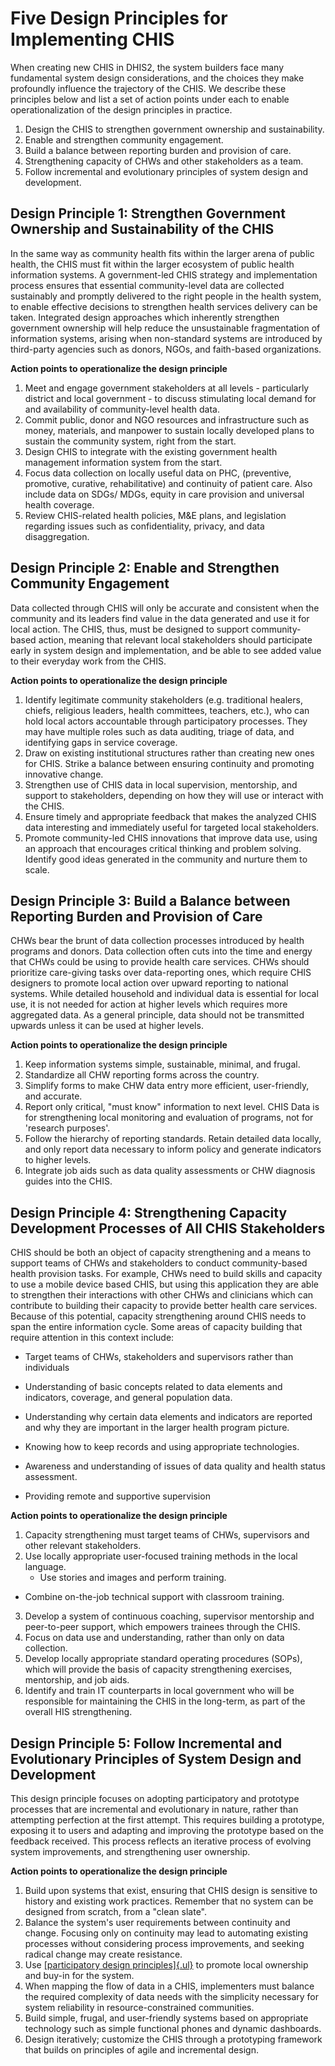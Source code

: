 # Five Design Principles for Implementing CHIS

When creating new CHIS in DHIS2, the system builders face many fundamental system design considerations, and the choices they make profoundly influence the trajectory of the CHIS. We describe these principles below and list a set of action points under each to enable operationalization of the design principles in practice.

1. Design the CHIS to strengthen government ownership and sustainability.
2. Enable and strengthen community engagement.
3. Build a balance between reporting burden and provision of care.
4. Strengthening capacity of CHWs and other stakeholders as a team.
5. Follow incremental and evolutionary principles of system design and development.

## Design Principle 1: Strengthen Government Ownership and Sustainability of the CHIS

In the same way as community health fits within the larger arena of public health, the CHIS must fit within the larger ecosystem of public health information systems. A government-led CHIS strategy and implementation process ensures that essential community-level data are collected sustainably and promptly delivered to the right people in the health system, to enable effective decisions to strengthen health services delivery can be taken. Integrated design approaches which inherently strengthen government ownership will help reduce the unsustainable fragmentation of information systems, arising when non-standard systems are introduced by third-party agencies such as donors, NGOs, and faith-based organizations.


**Action points to operationalize the design principle**

1. Meet and engage government stakeholders at all levels - particularly district and local government - to discuss stimulating local demand for and availability of community-level health data.
2. Commit public, donor and NGO resources and infrastructure such as money, materials, and manpower to sustain locally developed plans to sustain the community system, right from the start.
3. Design CHIS to integrate with the existing government health management information system from the start.
4. Focus data collection on locally useful data on PHC, (preventive, promotive, curative, rehabilitative) and continuity of patient care. Also include data on SDGs/ MDGs, equity in care provision and universal health coverage.
5. Review CHIS-related health policies, M&E plans, and legislation regarding issues such as confidentiality, privacy, and data disaggregation.   


## Design Principle 2: Enable and Strengthen Community Engagement

Data collected through CHIS will only be accurate and consistent when the community and its leaders find value in the data generated and use it for local action. The CHIS, thus, must be designed to support community-based action, meaning that relevant local stakeholders should participate early in system design and implementation, and be able to see added value to their everyday work from the CHIS.

**Action points to operationalize the design principle**   

1. Identify legitimate community stakeholders (e.g. traditional healers, chiefs, religious leaders, health committees, teachers, etc.), who can hold local actors accountable through participatory processes. They may have multiple roles such as data auditing, triage of data, and identifying gaps in service coverage.
2. Draw on existing institutional structures rather than creating new ones for CHIS. Strike a balance between ensuring continuity and promoting innovative change.
3. Strengthen use of CHIS data in local supervision, mentorship, and support to stakeholders, depending on how they will use or interact with the CHIS.
4. Ensure timely and appropriate feedback that makes the analyzed CHIS data interesting and immediately useful for targeted local stakeholders.
5. Promote community-led CHIS innovations that improve data use, using an approach that encourages critical thinking and problem solving. Identify good ideas generated in the community and nurture them to scale.    


## Design Principle 3: Build a Balance between Reporting Burden and Provision of Care

CHWs bear the brunt of data collection processes introduced by health programs and donors. Data collection often cuts into the time and energy that CHWs could be using to provide health care services. CHWs should prioritize care-giving tasks over data-reporting ones, which require CHIS designers to promote local action over upward reporting to national systems. While detailed household and individual data is essential for local use, it is not needed for action at higher levels which requires more aggregated data. As a general principle, data should not be transmitted upwards unless it can be used at higher levels.

**Action points to operationalize the design principle** 
    
1. Keep information systems simple, sustainable, minimal, and frugal.
2. Standardize all CHW reporting forms across the country.
3. Simplify forms to make CHW data entry more efficient, user-friendly, and accurate.
4. Report only critical, "must know" information to next level. CHIS Data is for strengthening local monitoring and evaluation of programs, not for 'research purposes'.
5. Follow the hierarchy of reporting standards. Retain detailed data locally, and only report data necessary to inform policy and generate indicators to higher levels.
6. Integrate job aids such as data quality assessments or CHW diagnosis guides into the CHIS.


## Design Principle 4: Strengthening Capacity Development Processes of All CHIS Stakeholders

CHIS should be both an object of capacity strengthening and a means to support teams of CHWs and stakeholders to conduct community-based health provision tasks. For example, CHWs need to build skills and capacity to use a mobile device based CHIS, but using this application they are able to strengthen their interactions with other CHWs and clinicians which can contribute to building their capacity to provide better health care services. Because of this potential, capacity strengthening around CHIS needs to span the entire information cycle. Some areas of capacity building that require attention in this context include:

- Target teams of CHWs, stakeholders and supervisors rather than individuals

- Understanding of basic concepts related to data elements and indicators, coverage, and general population data.

- Understanding why certain data elements and indicators are reported and why they are important in the larger health program picture.

- Knowing how to keep records and using appropriate technologies.

- Awareness and understanding of issues of data quality and health status assessment.

- Providing remote and supportive supervision


**Action points to operationalize the design principle** 

1. Capacity strengthening must target teams of CHWs, supervisors and other relevant stakeholders.
2. Use locally appropriate user-focused training methods in the local language.
	- Use stories and images and perform training. 
 - Combine on-the-job technical support with classroom training.
3. Develop a system of continuous coaching, supervisor mentorship and peer-to-peer support, which empowers trainees through the CHIS.
4. Focus on data use and understanding, rather than only on data collection.
5. Develop locally appropriate standard operating procedures (SOPs), which will provide the basis of capacity strengthening exercises, mentorship, and job aids.
6. Identify and train IT counterparts in local government who will be responsible for maintaining the CHIS in the long-term, as part of the overall HIS strengthening. 


## Design Principle 5: Follow Incremental and Evolutionary Principles of System Design and Development

This design principle focuses on adopting participatory and prototype processes that are incremental and evolutionary in nature, rather than attempting perfection at the first attempt. This requires building a prototype, exposing it to users and adapting and improving the prototype based on the feedback received. This process reflects an iterative process of evolving system improvements, and strengthening user ownership.

**Action points to operationalize the design principle**

1. Build upon systems that exist, ensuring that CHIS design is sensitive to history and existing work practices. Remember that no system can be designed from scratch, from a "clean slate".
2. Balance the system's user requirements between continuity and change. Focusing only on continuity may lead to automating existing processes without considering process improvements, and seeking radical change may create resistance. 
3. Use [[participatory design principles]{.ul}](http://dl.acm.org/citation.cfm?id=2803993) to promote local ownership and buy-in for the system.
4. When mapping the flow of data in a CHIS, implementers must balance the required complexity of data needs with the simplicity necessary for system reliability in resource-constrained communities.
5. Build simple, frugal, and user-friendly systems based on appropriate technology such as simple functional phones and dynamic dashboards.
6. Design iteratively; customize the CHIS through a prototyping framework that builds on principles of agile and incremental design.    
